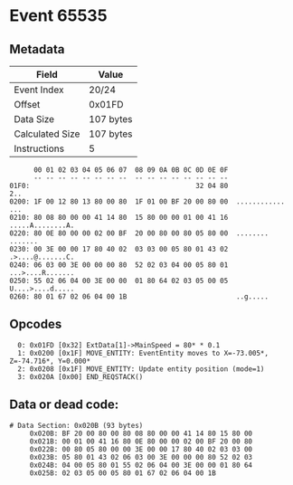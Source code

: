 # Event 65535

## Metadata

| Field           | Value     |
|-----------------|-----------|
| Event Index     | 20/24     |
| Offset          | 0x01FD    |
| Data Size       | 107 bytes |
| Calculated Size | 107 bytes |
| Instructions    | 5         |

```
      00 01 02 03 04 05 06 07  08 09 0A 0B 0C 0D 0E 0F
      -- -- -- -- -- -- -- --  -- -- -- -- -- -- -- --
01F0:                                         32 04 80               2..
0200: 1F 00 12 80 13 80 00 80  1F 01 00 BF 20 00 80 00  ............ ...
0210: 80 08 80 00 00 41 14 80  15 80 00 00 01 00 41 16  .....A........A.
0220: 80 0E 80 00 00 02 00 BF  20 00 80 00 80 05 80 00  ........ .......
0230: 00 3E 00 00 17 80 40 02  03 03 00 05 80 01 43 02  .>....@.......C.
0240: 06 03 00 3E 00 00 00 80  52 02 03 04 00 05 80 01  ...>....R.......
0250: 55 02 06 04 00 3E 00 00  01 80 64 02 03 05 00 05  U....>....d.....
0260: 80 01 67 02 06 04 00 1B                           ..g.....        
```

## Opcodes

```
  0: 0x01FD [0x32] ExtData[1]->MainSpeed = 80* * 0.1
  1: 0x0200 [0x1F] MOVE_ENTITY: EventEntity moves to X=-73.005*, Z=-74.716*, Y=0.000*
  2: 0x0208 [0x1F] MOVE_ENTITY: Update entity position (mode=1)
  3: 0x020A [0x00] END_REQSTACK()
```

## Data or dead code:

```
# Data Section: 0x020B (93 bytes)
     0x020B: BF 20 00 80 00 80 08 80 00 00 41 14 80 15 80 00
     0x021B: 00 01 00 41 16 80 0E 80 00 00 02 00 BF 20 00 80
     0x022B: 00 80 05 80 00 00 3E 00 00 17 80 40 02 03 03 00
     0x023B: 05 80 01 43 02 06 03 00 3E 00 00 00 80 52 02 03
     0x024B: 04 00 05 80 01 55 02 06 04 00 3E 00 00 01 80 64
     0x025B: 02 03 05 00 05 80 01 67 02 06 04 00 1B
```